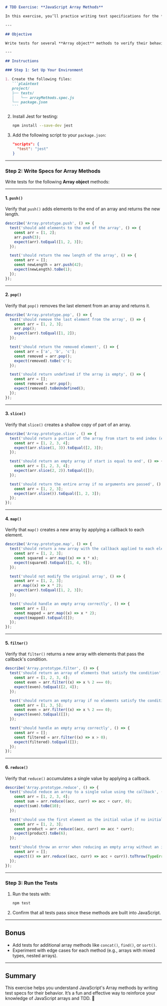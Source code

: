 ````markdown
# TDD Exercise: **JavaScript Array Methods**

In this exercise, you’ll practice writing test specifications for the **JavaScript Array object** methods. Use **Test-Driven Development (TDD)** to ensure you understand how these methods work, their edge cases, and behavior.

---

## Objective

Write tests for several **Array object** methods to verify their behavior under different conditions.

---

## Instructions

### Step 1: Set Up Your Environment

1. Create the following files:
   ```plaintext
   project/
   ├── tests/
   │   └── arrayMethods.spec.js
   └── package.json
   ```
````

2. Install Jest for testing:

   ```bash
   npm install --save-dev jest
   ```

3. Add the following script to your `package.json`:
   ```json
   "scripts": {
     "test": "jest"
   }
   ```

---

### Step 2: Write Specs for Array Methods

Write tests for the following **Array object** methods:

---

#### 1. `push()`

Verify that `push()` adds elements to the end of an array and returns the new length.

```javascript
describe('Array.prototype.push', () => {
  test('should add elements to the end of the array', () => {
    const arr = [1, 2];
    arr.push(3);
    expect(arr).toEqual([1, 2, 3]);
  });

  test('should return the new length of the array', () => {
    const arr = [];
    const newLength = arr.push(42);
    expect(newLength).toBe(1);
  });
});
```

---

#### 2. `pop()`

Verify that `pop()` removes the last element from an array and returns it.

```javascript
describe('Array.prototype.pop', () => {
  test('should remove the last element from the array', () => {
    const arr = [1, 2, 3];
    arr.pop();
    expect(arr).toEqual([1, 2]);
  });

  test('should return the removed element', () => {
    const arr = ['a', 'b', 'c'];
    const removed = arr.pop();
    expect(removed).toBe('c');
  });

  test('should return undefined if the array is empty', () => {
    const arr = [];
    const removed = arr.pop();
    expect(removed).toBeUndefined();
  });
});
```

---

#### 3. `slice()`

Verify that `slice()` creates a shallow copy of part of an array.

```javascript
describe('Array.prototype.slice', () => {
  test('should return a portion of the array from start to end index (exclusive)', () => {
    const arr = [1, 2, 3, 4];
    expect(arr.slice(1, 3)).toEqual([2, 3]);
  });

  test('should return an empty array if start is equal to end', () => {
    const arr = [1, 2, 3, 4];
    expect(arr.slice(2, 2)).toEqual([]);
  });

  test('should return the entire array if no arguments are passed', () => {
    const arr = [1, 2, 3];
    expect(arr.slice()).toEqual([1, 2, 3]);
  });
});
```

---

#### 4. `map()`

Verify that `map()` creates a new array by applying a callback to each element.

```javascript
describe('Array.prototype.map', () => {
  test('should return a new array with the callback applied to each element', () => {
    const arr = [1, 2, 3];
    const squared = arr.map((x) => x * x);
    expect(squared).toEqual([1, 4, 9]);
  });

  test('should not modify the original array', () => {
    const arr = [1, 2, 3];
    arr.map((x) => x * 2);
    expect(arr).toEqual([1, 2, 3]);
  });

  test('should handle an empty array correctly', () => {
    const arr = [];
    const mapped = arr.map((x) => x * 2);
    expect(mapped).toEqual([]);
  });
});
```

---

#### 5. `filter()`

Verify that `filter()` returns a new array with elements that pass the callback's condition.

```javascript
describe('Array.prototype.filter', () => {
  test('should return an array of elements that satisfy the condition', () => {
    const arr = [1, 2, 3, 4];
    const even = arr.filter((x) => x % 2 === 0);
    expect(even).toEqual([2, 4]);
  });

  test('should return an empty array if no elements satisfy the condition', () => {
    const arr = [1, 3, 5];
    const even = arr.filter((x) => x % 2 === 0);
    expect(even).toEqual([]);
  });

  test('should handle an empty array correctly', () => {
    const arr = [];
    const filtered = arr.filter((x) => x > 0);
    expect(filtered).toEqual([]);
  });
});
```

---

#### 6. `reduce()`

Verify that `reduce()` accumulates a single value by applying a callback.

```javascript
describe('Array.prototype.reduce', () => {
  test('should reduce an array to a single value using the callback', () => {
    const arr = [1, 2, 3, 4];
    const sum = arr.reduce((acc, curr) => acc + curr, 0);
    expect(sum).toBe(10);
  });

  test('should use the first element as the initial value if no initial value is provided', () => {
    const arr = [1, 2, 3];
    const product = arr.reduce((acc, curr) => acc * curr);
    expect(product).toBe(6);
  });

  test('should throw an error when reducing an empty array without an initial value', () => {
    const arr = [];
    expect(() => arr.reduce((acc, curr) => acc + curr)).toThrow(TypeError);
  });
});
```

---

### Step 3: Run the Tests

1. Run the tests with:
   ```bash
   npm test
   ```
2. Confirm that all tests pass since these methods are built into JavaScript.

---

## Bonus

- Add tests for additional array methods like `concat()`, `find()`, or `sort()`.
- Experiment with edge cases for each method (e.g., arrays with mixed types, nested arrays).

---

## Summary

This exercise helps you understand JavaScript's Array methods by writing test specs for their behavior. It’s a fun and effective way to reinforce your knowledge of JavaScript arrays and TDD. 🚀

```

```
